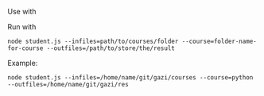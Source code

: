 Use with 

Run with

```
node student.js --infiles=path/to/courses/folder --course=folder-name-for-course --outfiles=/path/to/store/the/result
```

Example:

```
node student.js --infiles=/home/name/git/gazi/courses --course=python --outfiles=/home/name/git/gazi/res
```
